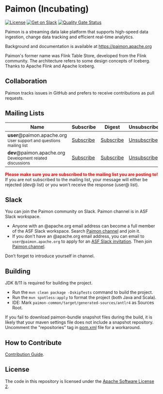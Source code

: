 # Paimon (Incubating)

[![License](https://img.shields.io/badge/license-Apache%202-4EB1BA.svg)](https://www.apache.org/licenses/LICENSE-2.0.html)
[![Get on Slack](https://img.shields.io/badge/slack-join-orange.svg)](https://the-asf.slack.com/archives/C053Q2NCW8G)
[![Quality Gate Status](https://sonarcloud.io/api/project_badges/measure?project=apache_incubator-paimon&metric=alert_status)](https://sonarcloud.io/summary/new_code?id=apache_incubator-paimon)

Paimon is a streaming data lake platform that supports high-speed data ingestion, change data tracking and efficient real-time analytics.

Background and documentation is available at https://paimon.apache.org

Paimon's former name was Flink Table Store, developed from the Flink community. The architecture refers to some design concepts of Iceberg.
Thanks to Apache Flink and Apache Iceberg.

## Collaboration

Paimon tracks issues in GitHub and prefers to receive contributions as pull requests.

## Mailing Lists

<table class="table table-striped">
  <thead>
    <th class="text-center">Name</th>
    <th class="text-center">Subscribe</th>
    <th class="text-center">Digest</th>
    <th class="text-center">Unsubscribe</th>
    <th class="text-center">Post</th>
    <th class="text-center">Archive</th>
  </thead>
  <tr>
    <td>
      <strong>user</strong>@paimon.apache.org<br>
      <small>User support and questions mailing list</small>
    </td>
    <td class="text-center"><i class="fa fa-pencil-square-o"></i> <a href="mailto:user-subscribe@paimon.apache.org">Subscribe</a></td>
    <td class="text-center"><i class="fa fa-pencil-square-o"></i> <a href="mailto:user-digest-subscribe@paimon.apache.org">Subscribe</a></td>
    <td class="text-center"><i class="fa fa-pencil-square-o"></i> <a href="mailto:user-unsubscribe@paimon.apache.org">Unsubscribe</a></td>
    <td class="text-center"><i class="fa fa-pencil-square-o"></i> <a href="mailto:user@paimon.apache.org">Post</a></td>
    <td class="text-center">
      <a href="https://lists.apache.org/list.html?user@paimon.apache.org">Archives</a>
    </td>
  </tr>
  <tr>
    <td>
      <strong>dev</strong>@paimon.apache.org<br>
      <small>Development related discussions</small>
    </td>
    <td class="text-center"><i class="fa fa-pencil-square-o"></i> <a href="mailto:dev-subscribe@paimon.apache.org">Subscribe</a></td>
    <td class="text-center"><i class="fa fa-pencil-square-o"></i> <a href="mailto:dev-digest-subscribe@paimon.apache.org">Subscribe</a></td>
    <td class="text-center"><i class="fa fa-pencil-square-o"></i> <a href="mailto:dev-unsubscribe@paimon.apache.org">Unsubscribe</a></td>
    <td class="text-center"><i class="fa fa-pencil-square-o"></i> <a href="mailto:dev@paimon.apache.org">Post</a></td>
    <td class="text-center">
      <a href="https://lists.apache.org/list.html?dev@paimon.apache.org">Archives</a>
    </td>
  </tr>
</table>

<b style="color:red">Please make sure you are subscribed to the mailing list you are posting to!</b> If you are not subscribed to the mailing list, your message will either be rejected (dev@ list) or you won't receive the response (user@ list).

## Slack

You can join the Paimon community on Slack. Paimon channel is in ASF Slack workspace.

- Anyone with an @apache.org email address can become a full member of the ASF Slack workspace.
  Search [Paimon channel](https://the-asf.slack.com/archives/C053Q2NCW8G) and join it.
- If you don't have an @apache.org email address, you can email to `user@paimon.apache.org` to apply for an
  [ASF Slack invitation](https://infra.apache.org/slack.html). Then join [Paimon channel](https://the-asf.slack.com/archives/C053Q2NCW8G).

Don’t forget to introduce yourself in channel.

## Building

JDK 8/11 is required for building the project.

- Run the `mvn clean package -DskipTests` command to build the project.
- Run the `mvn spotless:apply` to format the project (both Java and Scala).
- IDE: Mark `paimon-common/target/generated-sources/antlr4` as Sources Root.

If you fail to download paimon-bundle snapshot files during the build, it is likely that your maven settings file does not include a snapshot repository. Uncomment the "repositories" tag in [pom.xml](pom.xml) file for a workaround.

## How to Contribute

[Contribution Guide](https://paimon.apache.org/docs/master/project/contributing/).

## License

The code in this repository is licensed under the [Apache Software License 2](LICENSE).
